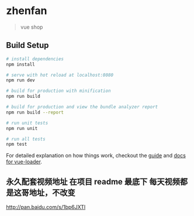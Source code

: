 # zhenfan

> vue shop

## Build Setup

``` bash
# install dependencies
npm install

# serve with hot reload at localhost:8080
npm run dev

# build for production with minification
npm run build

# build for production and view the bundle analyzer report
npm run build --report

# run unit tests
npm run unit

# run all tests
npm test
```

For detailed explanation on how things work, checkout the [guide](http://vuejs-templates.github.io/webpack/) and [docs for vue-loader](http://vuejs.github.io/vue-loader).


## 永久配套视频地址 在项目 readme 最底下 每天视频都是这哥地址，不改变
http://pan.baidu.com/s/1bp6JXTl